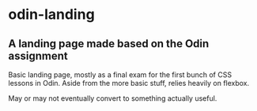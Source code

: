 # odin-landing

## A landing page made based on the Odin assignment

Basic landing page, mostly as a final exam for the
first bunch of CSS lessons in Odin. Aside from the
more basic stuff, relies heavily on flexbox.

May or may not eventually convert to something actually
useful.
